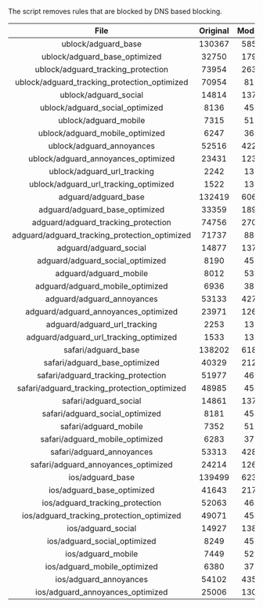 The script removes rules that are blocked by DNS based blocking.


| File | Original | Modified |
|:----:|:-----:|:-----:|
| ublock/adguard_base | 130367 | 58586 |
| ublock/adguard_base_optimized | 32750 | 17944 |
| ublock/adguard_tracking_protection | 73954 | 26352 |
| ublock/adguard_tracking_protection_optimized | 70954 | 8169 |
| ublock/adguard_social | 14814 | 13730 |
| ublock/adguard_social_optimized | 8136 | 4533 |
| ublock/adguard_mobile | 7315 | 5151 |
| ublock/adguard_mobile_optimized | 6247 | 3680 |
| ublock/adguard_annoyances | 52516 | 42210 |
| ublock/adguard_annoyances_optimized | 23431 | 12319 |
| ublock/adguard_url_tracking | 2242 | 1364 |
| ublock/adguard_url_tracking_optimized | 1522 | 1361 |
| adguard/adguard_base | 132419 | 60682 |
| adguard/adguard_base_optimized | 33359 | 18979 |
| adguard/adguard_tracking_protection | 74756 | 27095 |
| adguard/adguard_tracking_protection_optimized | 71737 | 8896 |
| adguard/adguard_social | 14877 | 13795 |
| adguard/adguard_social_optimized | 8190 | 4584 |
| adguard/adguard_mobile | 8012 | 5338 |
| adguard/adguard_mobile_optimized | 6936 | 3860 |
| adguard/adguard_annoyances | 53133 | 42739 |
| adguard/adguard_annoyances_optimized | 23971 | 12618 |
| adguard/adguard_url_tracking | 2253 | 1373 |
| adguard/adguard_url_tracking_optimized | 1533 | 1370 |
| safari/adguard_base | 138202 | 61889 |
| safari/adguard_base_optimized | 40329 | 21272 |
| safari/adguard_tracking_protection | 51977 | 4689 |
| safari/adguard_tracking_protection_optimized | 48985 | 4537 |
| safari/adguard_social | 14861 | 13776 |
| safari/adguard_social_optimized | 8181 | 4568 |
| safari/adguard_mobile | 7352 | 5193 |
| safari/adguard_mobile_optimized | 6283 | 3716 |
| safari/adguard_annoyances | 53313 | 42841 |
| safari/adguard_annoyances_optimized | 24214 | 12695 |
| ios/adguard_base | 139499 | 62397 |
| ios/adguard_base_optimized | 41643 | 21777 |
| ios/adguard_tracking_protection | 52063 | 4699 |
| ios/adguard_tracking_protection_optimized | 49071 | 4547 |
| ios/adguard_social | 14927 | 13815 |
| ios/adguard_social_optimized | 8249 | 4589 |
| ios/adguard_mobile | 7449 | 5238 |
| ios/adguard_mobile_optimized | 6380 | 3758 |
| ios/adguard_annoyances | 54102 | 43515 |
| ios/adguard_annoyances_optimized | 25006 | 13023 |